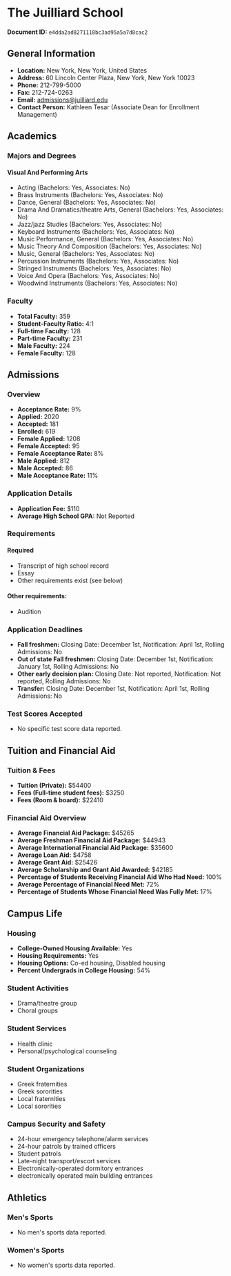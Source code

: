 # The Juilliard School

**Document ID:** `e4dda2ad8271118bc3ad95a5a7d8cac2`

## General Information

- **Location:** New York, New York, United States
- **Address:** 60 Lincoln Center Plaza, New York, New York 10023
- **Phone:** 212-799-5000
- **Fax:** 212-724-0263
- **Email:** admissions@juilliard.edu
- **Contact Person:** Kathleen Tesar (Associate Dean for Enrollment Management)

## Academics

### Majors and Degrees

#### Visual And Performing Arts

- Acting (Bachelors: Yes, Associates: No)
- Brass Instruments (Bachelors: Yes, Associates: No)
- Dance, General (Bachelors: Yes, Associates: No)
- Drama And Dramatics/theatre Arts, General (Bachelors: Yes, Associates: No)
- Jazz/jazz Studies (Bachelors: Yes, Associates: No)
- Keyboard Instruments (Bachelors: Yes, Associates: No)
- Music Performance, General (Bachelors: Yes, Associates: No)
- Music Theory And Composition (Bachelors: Yes, Associates: No)
- Music, General (Bachelors: Yes, Associates: No)
- Percussion Instruments (Bachelors: Yes, Associates: No)
- Stringed Instruments (Bachelors: Yes, Associates: No)
- Voice And Opera (Bachelors: Yes, Associates: No)
- Woodwind Instruments (Bachelors: Yes, Associates: No)

### Faculty

- **Total Faculty:** 359
- **Student-Faculty Ratio:** 4:1
- **Full-time Faculty:** 128
- **Part-time Faculty:** 231
- **Male Faculty:** 224
- **Female Faculty:** 128

## Admissions

### Overview

- **Acceptance Rate:** 9%
- **Applied:** 2020
- **Accepted:** 181
- **Enrolled:** 619
- **Female Applied:** 1208
- **Female Accepted:** 95
- **Female Acceptance Rate:** 8%
- **Male Applied:** 812
- **Male Accepted:** 86
- **Male Acceptance Rate:** 11%

### Application Details

- **Application Fee:** $110
- **Average High School GPA:** Not Reported

### Requirements

#### Required

- Transcript of high school record
- Essay
- Other requirements exist (see below)

#### Other requirements:

- Audition

### Application Deadlines

- **Fall freshmen:** Closing Date: December 1st, Notification: April 1st, Rolling Admissions: No
- **Out of state Fall freshmen:** Closing Date: December 1st, Notification: January 1st, Rolling Admissions: No
- **Other early decision plan:** Closing Date: Not reported, Notification: Not reported, Rolling Admissions: No
- **Transfer:** Closing Date: December 1st, Notification: April 1st, Rolling Admissions: No

### Test Scores Accepted

- No specific test score data reported.

## Tuition and Financial Aid

### Tuition & Fees

- **Tuition (Private):** $54400
- **Fees (Full-time student fees):** $3250
- **Fees (Room & board):** $22410

### Financial Aid Overview

- **Average Financial Aid Package:** $45265
- **Average Freshman Financial Aid Package:** $44943
- **Average International Financial Aid Package:** $35600
- **Average Loan Aid:** $4758
- **Average Grant Aid:** $25426
- **Average Scholarship and Grant Aid Awarded:** $42185
- **Percentage of Students Receiving Financial Aid Who Had Need:** 100%
- **Average Percentage of Financial Need Met:** 72%
- **Percentage of Students Whose Financial Need Was Fully Met:** 17%

## Campus Life

### Housing

- **College-Owned Housing Available:** Yes
- **Housing Requirements:** Yes
- **Housing Options:** Co-ed housing, Disabled housing
- **Percent Undergrads in College Housing:** 54%

### Student Activities

- Drama/theatre group
- Choral groups

### Student Services

- Health clinic
- Personal/psychological counseling

### Student Organizations

- Greek fraternities
- Greek sororities
- Local fraternities
- Local sororities

### Campus Security and Safety

- 24-hour emergency telephone/alarm services
- 24-hour patrols by trained officers
- Student patrols
- Late-night transport/escort services
- Electronically-operated dormitory entrances
- electronically operated main building entrances

## Athletics

### Men's Sports

- No men's sports data reported.

### Women's Sports

- No women's sports data reported.
